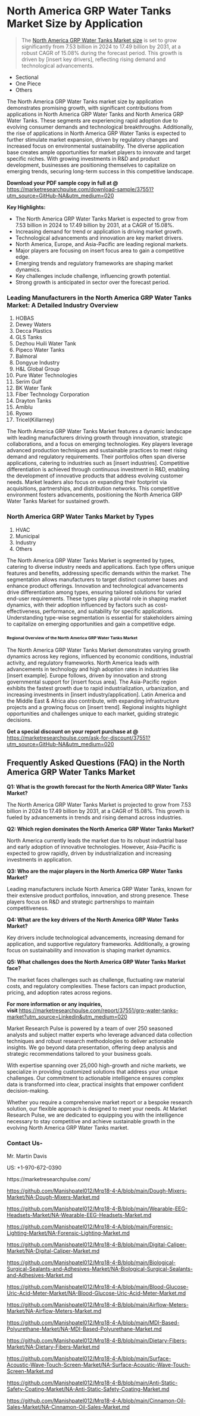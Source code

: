 <h1>North America GRP Water Tanks Market&nbsp;Size by Application</h1><blockquote><p>The <a href="https://marketresearchpulse.com/download-sample/37551?utm_source=GitHub-NA&amp;utm_medium=020">North America GRP Water Tanks Market size</a> is set to grow significantly from 7.53 billion in 2024 to 17.49 billion by 2031, at a robust CAGR of 15.08% during the forecast period. This growth is driven by [insert key drivers], reflecting rising demand and technological advancements.</p></blockquote><ul><li>Sectional<li> One Piece<li> Others</li></ul><p>The North America GRP Water Tanks market size by application demonstrates promising growth, with significant contributions from applications in North America GRP Water Tanks and North America GRP Water Tanks. These segments are experiencing rapid adoption due to evolving consumer demands and technological breakthroughs. Additionally, the rise of applications in North America GRP Water Tanks is expected to further stimulate market expansion, driven by regulatory changes and increased focus on environmental sustainability. The diverse application base creates ample opportunities for market players to innovate and target specific niches. With growing investments in R&D and product development, businesses are positioning themselves to capitalize on emerging trends, securing long-term success in this competitive landscape.</p><p><strong>Download your PDF sample copy in full at @ </strong><a href="https://marketresearchpulse.com/download-sample/37551?utm_source=GitHub-NA&amp;utm_medium=020">https://marketresearchpulse.com/download-sample/37551?utm_source=GitHub-NA&amp;utm_medium=020</a></p><p><strong>Key Highlights: </strong></p><ul><li>The North America GRP Water Tanks Market is expected to grow from 7.53 billion in 2024 to 17.49 billion by 2031, at a CAGR of 15.08%.</li><li>Increasing demand for trend or application is driving market growth.</li><li>Technological advancements and innovation are key market drivers.</li><li>North America, Europe, and Asia-Pacific are leading regional markets.</li><li>Major players are focusing on insert focus area to gain a competitive edge.</li><li>Emerging trends and regulatory frameworks are shaping market dynamics.</li><li>Key challenges include challenge, influencing growth potential.</li><li>Strong growth is anticipated in sector over the forecast period.</li></ul><h3>Leading Manufacturers in the North America GRP Water Tanks Market: A Detailed Industry Overview</h3><ol><li>HOBAS</li><li>Dewey Waters</li><li>Decca Plastics</li><li>GLS Tanks</li><li>Dezhou Huili Water Tank</li><li>Pipeco Water Tanks</li><li>Balmoral</li><li>Dongyue Industry</li><li>H&L Global Group</li><li>Pure Water Technologies</li><li>Serim Gulf</li><li>BK Water Tank</li><li>Fiber Technology Corporation</li><li>Drayton Tanks</li><li>Amiblu</li><li>Ryowo</li><li>Tricel(Killarney)</li></ol><div class="flex max-w-full flex-col flex-grow"><div class="min-h-8 text-message flex w-full flex-col items-end gap-2 whitespace-normal break-words [.text-message+&amp;]:mt-5" dir="auto" data-message-author-role="assistant" data-message-id="fd8432e4-4910-450d-b182-61b7bfb0a01f" data-message-model-slug="gpt-4o"><div class="flex w-full flex-col gap-1 empty:hidden first:pt-[3px]"><div class="markdown prose w-full break-words dark:prose-invert light"><p>The North America GRP Water Tanks Market features a dynamic landscape with leading manufacturers driving growth through innovation, strategic collaborations, and a focus on emerging technologies. Key players leverage advanced production techniques and sustainable practices to meet rising demand and regulatory requirements. Their portfolios often span diverse applications, catering to industries such as [insert industries]. Competitive differentiation is achieved through continuous investment in R&amp;D, enabling the development of innovative products that address evolving customer needs. Market leaders also focus on expanding their footprint via acquisitions, partnerships, and distribution networks. This competitive environment fosters advancements, positioning the North America GRP Water Tanks Market for sustained growth.</p></div></div></div></div><h3>North America GRP Water Tanks Market by Types</h3><ol><li>HVAC<li> Municipal<li> Industry<li> Others</li></ol><div class="flex max-w-full flex-col flex-grow"><div class="min-h-8 text-message flex w-full flex-col items-end gap-2 whitespace-normal break-words [.text-message+&amp;]:mt-5" dir="auto" data-message-author-role="assistant" data-message-id="084470be-0bb7-4664-bddf-5156b4f41249" data-message-model-slug="gpt-4o-mini"><div class="flex w-full flex-col gap-1 empty:hidden first:pt-[3px]"><div class="markdown prose w-full break-words dark:prose-invert light"><p>The North America GRP Water Tanks Market is segmented by types, catering to diverse industry needs and applications. Each type offers unique features and benefits, addressing specific demands within the market. The segmentation allows manufacturers to target distinct customer bases and enhance product offerings. Innovation and technological advancements drive differentiation among types, ensuring tailored solutions for varied end-user requirements. These types play a pivotal role in shaping market dynamics, with their adoption influenced by factors such as cost-effectiveness, performance, and suitability for specific applications. Understanding type-wise segmentation is essential for stakeholders aiming to capitalize on emerging opportunities and gain a competitive edge.</p></div></div></div></div><h3><span style="font-size: 11px;">Regional Overview of the North America GRP Water Tanks Market</span></h3><div class="flex max-w-full flex-col flex-grow"><div class="min-h-8 text-message flex w-full flex-col items-end gap-2 whitespace-normal break-words [.text-message+&amp;]:mt-5" dir="auto" data-message-author-role="assistant" data-message-id="e9038762-ce64-4e30-91c9-9bd413514231" data-message-model-slug="gpt-4o-mini"><div class="flex w-full flex-col gap-1 empty:hidden first:pt-[3px]"><div class="markdown prose w-full break-words dark:prose-invert light"><p>The North America GRP Water Tanks Market demonstrates varying growth dynamics across key regions, influenced by economic conditions, industrial activity, and regulatory frameworks. North America leads with advancements in technology and high adoption rates in industries like [insert example]. Europe follows, driven by innovation and strong governmental support for [insert focus area]. The Asia-Pacific region exhibits the fastest growth due to rapid industrialization, urbanization, and increasing investments in [insert industry/application]. Latin America and the Middle East &amp; Africa also contribute, with expanding infrastructure projects and a growing focus on [insert trend]. Regional insights highlight opportunities and challenges unique to each market, guiding strategic decisions.</p></div></div></div></div><p><strong>Get a special discount on your report purchase at @ </strong><a href="https://marketresearchpulse.com/ask-for-discount/37551?utm_source=GitHub-NA&amp;utm_medium=020">https://marketresearchpulse.com/ask-for-discount/37551?utm_source=GitHub-NA&amp;utm_medium=020</a></p><h2>Frequently Asked Questions (FAQ) in the North America GRP Water Tanks Market</h2><p><strong>Q1: What is the growth forecast for the North America GRP Water Tanks Market?</strong></p><p>The North America GRP Water Tanks Market is projected to grow from 7.53 billion in 2024 to 17.49 billion by 2031, at a CAGR of 15.08%. This growth is fueled by advancements in trends and rising demand across industries.</p><p><strong>Q2: Which region dominates the North America GRP Water Tanks Market?</strong></p><p>North America currently leads the market due to its robust industrial base and early adoption of innovative technologies. However, Asia-Pacific is expected to grow rapidly, driven by industrialization and increasing investments in application.</p><p><strong>Q3: Who are the major players in the North America GRP Water Tanks Market?</strong></p><p>Leading manufacturers include North America GRP Water Tanks, known for their extensive product portfolios, innovation, and strong presence. These players focus on R&amp;D and strategic partnerships to maintain competitiveness.</p><p><strong>Q4: What are the key drivers of the North America GRP Water Tanks Market?</strong></p><p>Key drivers include technological advancements, increasing demand for application, and supportive regulatory frameworks. Additionally, a growing focus on sustainability and innovation is shaping market dynamics.</p><p><strong>Q5: What challenges does the North America GRP Water Tanks Market face?</strong></p><p>The market faces challenges such as challenge, fluctuating raw material costs, and regulatory complexities. These factors can impact production, pricing, and adoption rates across regions.</p><p><strong>For more information or any inquiries, visit&nbsp;</strong><a href="https://marketresearchpulse.com/report/37551/grp-water-tanks-market?utm_source=Linkedin&utm_medium=020">https://marketresearchpulse.com/report/37551/grp-water-tanks-market?utm_source=Linkedin&utm_medium=020</a></p><p>Market Research Pulse is powered by a team of over 250 seasoned analysts and subject matter experts who leverage advanced data collection techniques and robust research methodologies to deliver actionable insights. We go beyond data presentation, offering deep analysis and strategic recommendations tailored to your business goals.</p><p>With expertise spanning over 25,000 high-growth and niche markets, we specialize in providing customized solutions that address your unique challenges. Our commitment to actionable intelligence ensures complex data is transformed into clear, practical insights that empower confident decision-making.</p><p>Whether you require a comprehensive market report or a bespoke research solution, our flexible approach is designed to meet your needs. At Market Research Pulse, we are dedicated to equipping you with the intelligence necessary to stay competitive and achieve sustainable growth in the evolving North America GRP Water Tanks market.</p><h3><strong>Contact Us-</strong></h3><p>Mr. Martin Davis</p><p>US: +1-970-672-0390</p><p>https://marketresearchpulse.com/</p><p><a href="https://github.com/Manishpatel012/Mrp18-4-A/blob/main/Dough-Mixers-Market/NA-Dough-Mixers-Market.md">https://github.com/Manishpatel012/Mrp18-4-A/blob/main/Dough-Mixers-Market/NA-Dough-Mixers-Market.md</a></p><p><a href="https://github.com/Manishpatel012/Mrp18-4-B/blob/main/Wearable-EEG-Headsets-Market/NA-Wearable-EEG-Headsets-Market.md">https://github.com/Manishpatel012/Mrp18-4-B/blob/main/Wearable-EEG-Headsets-Market/NA-Wearable-EEG-Headsets-Market.md</a></p><p><a href="https://github.com/Manishpatel012/Mrp18-4-A/blob/main/Forensic-Lighting-Market/NA-Forensic-Lighting-Market.md">https://github.com/Manishpatel012/Mrp18-4-A/blob/main/Forensic-Lighting-Market/NA-Forensic-Lighting-Market.md</a></p><p><a href="https://github.com/Manishpatel012/Mrp18-4-B/blob/main/Digital-Caliper-Market/NA-Digital-Caliper-Market.md">https://github.com/Manishpatel012/Mrp18-4-B/blob/main/Digital-Caliper-Market/NA-Digital-Caliper-Market.md</a></p><p><a href="https://github.com/Manishpatel012/Mrp18-4-B/blob/main/Biological-Surgical-Sealants-and-Adhesives-Market/NA-Biological-Surgical-Sealants-and-Adhesives-Market.md">https://github.com/Manishpatel012/Mrp18-4-B/blob/main/Biological-Surgical-Sealants-and-Adhesives-Market/NA-Biological-Surgical-Sealants-and-Adhesives-Market.md</a></p><p><a href="https://github.com/Manishpatel012/Mrp18-4-A/blob/main/Blood-Glucose-Uric-Acid-Meter-Market/NA-Blood-Glucose-Uric-Acid-Meter-Market.md">https://github.com/Manishpatel012/Mrp18-4-A/blob/main/Blood-Glucose-Uric-Acid-Meter-Market/NA-Blood-Glucose-Uric-Acid-Meter-Market.md</a></p><p><a href="https://github.com/Manishpatel012/Mrp18-4-B/blob/main/Airflow-Meters-Market/NA-Airflow-Meters-Market.md">https://github.com/Manishpatel012/Mrp18-4-B/blob/main/Airflow-Meters-Market/NA-Airflow-Meters-Market.md</a></p><p><a href="https://github.com/Manishpatel012/Mrp18-4-A/blob/main/MDI-Based-Polyurethane-Market/NA-MDI-Based-Polyurethane-Market.md">https://github.com/Manishpatel012/Mrp18-4-A/blob/main/MDI-Based-Polyurethane-Market/NA-MDI-Based-Polyurethane-Market.md</a></p><p><a href="https://github.com/Manishpatel012/Mrp18-4-B/blob/main/Dietary-Fibers-Market/NA-Dietary-Fibers-Market.md">https://github.com/Manishpatel012/Mrp18-4-B/blob/main/Dietary-Fibers-Market/NA-Dietary-Fibers-Market.md</a></p><p><a href="https://github.com/Manishpatel012/Mrp18-4-A/blob/main/Surface-Acoustic-Wave-Touch-Screen-Market/NA-Surface-Acoustic-Wave-Touch-Screen-Market.md">https://github.com/Manishpatel012/Mrp18-4-A/blob/main/Surface-Acoustic-Wave-Touch-Screen-Market/NA-Surface-Acoustic-Wave-Touch-Screen-Market.md</a></p><p><a href="https://github.com/Manishpatel012/Mrp18-4-B/blob/main/Anti-Static-Safety-Coating-Market/NA-Anti-Static-Safety-Coating-Market.md">https://github.com/Manishpatel012/Mrp18-4-B/blob/main/Anti-Static-Safety-Coating-Market/NA-Anti-Static-Safety-Coating-Market.md</a></p><p><a href="https://github.com/Manishpatel012/Mrp18-4-A/blob/main/Cinnamon-Oil-Sales-Market/NA-Cinnamon-Oil-Sales-Market.md">https://github.com/Manishpatel012/Mrp18-4-A/blob/main/Cinnamon-Oil-Sales-Market/NA-Cinnamon-Oil-Sales-Market.md</a></p>
